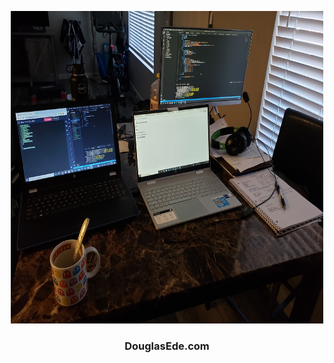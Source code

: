 <p align="center">
  <a href="https://github.com/Douglas4739/DouglasEde.com">
    <img src="images/battlestation.jpg" alt="Logo" width="500" height="500">
  </a>
  <h3 align="center">DouglasEde.com</h3>
</p>
